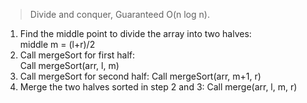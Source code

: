 


> Divide and conquer, Guaranteed O(n log n).

1. Find the middle point to divide the array into two halves:  
       middle m = (l+r)/2
2. Call mergeSort for first half:   
       Call mergeSort(arr, l, m)
3. Call mergeSort for second half:
       Call mergeSort(arr, m+1, r)
4. Merge the two halves sorted in step 2 and 3:
             Call merge(arr, l, m, r)



